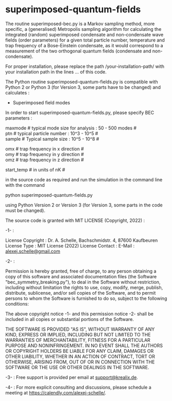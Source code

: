 # superimposed-quantum-fields

The routine superimposed-bec.py is a Markov sampling method, more specific, a (generalised) Metropolis sampling algorithm for calculating the integrated (random) superimposed condensate and non-condensate wave fields (order parameters) for a given total particle number, temperature and trap frequency of a Bose-Einstein condensate, as it would correspond to a measurement of the two orthogonal quantum fields (condensate and non-condensate).

For proper installation, please replace the path /your-installation-path/ with your installation path in the lines ... of this code.

The Python routine superimposed-quantum-fields.py is compatible with Python 2 or Python 3 (for Version 3, some parts have to be changed) 
and calculates :

- Superimposed field modes

In order to start superimposed-quantum-fields.py, please specify BEC parameters :

maxmode # typical mode size for analysis : 50 - 500 modes # <br>
ptn # typical particle number : 10^3 - 10^5 # <br>
sample # Typical sample size : 10^5 - 10^8 # <br>

omx # trap frequency in x direction # <br>
omy # trap frequency in y direction # <br>
omz # trap frequency in z direction # <br>

start_temp # in units of nK # <br>

in the source code as required and run the simulation in the command line with the command

python superimposed-quantum-fields.py

using Python Version 2 or Version 3 (for Version 3, some parts in the code must be changed).

The source code is granted with MIT LICENSE (Copyright, 2022) :

-1- :

License Copyright : Dr. A. Schelle, Bachschmidstr. 4, 87600 Kaufbeuren
License Type : MIT License (2022)
License Contact : E-Mail : alexej.schelle@gmail.com

-2- :

Permission is hereby granted, free of charge, to any person obtaining a copy of this software and associated documentation files (the Software "bec_symmetry_breaking.py"), to deal in the Software without restriction, including without limitation the rights to use, copy, modify, merge, publish, distribute, sublicense, and/or sell copies of the Software, and to permit persons to whom the Software is furnished to do so, subject to the following conditions:

The above copyright notice -1- and this permission notice -2- shall be included in all copies or substantial portions of the Software.

THE SOFTWARE IS PROVIDED "AS IS", WITHOUT WARRANTY OF ANY KIND, EXPRESS OR IMPLIED, INCLUDING BUT NOT LIMITED TO THE WARRANTIES OF MERCHANTABILITY, FITNESS FOR A PARTICULAR PURPOSE AND NONINFRINGEMENT. IN NO EVENT SHALL THE AUTHORS OR COPYRIGHT HOLDERS BE LIABLE FOR ANY CLAIM, DAMAGES OR OTHER LIABILITY, WHETHER IN AN ACTION OF CONTRACT, TORT OR OTHERWISE, ARISING FROM, OUT OF OR IN CONNECTION WITH THE SOFTWARE OR THE USE OR OTHER DEALINGS IN THE SOFTWARE.

-3- : Free support is provided per email at support@krealix.de.

-4- : For more explicit consulting and discussions, please schedule a meeting at https://calendly.com/alexej-schelle/.
